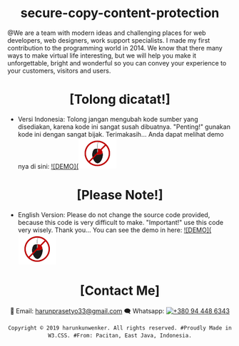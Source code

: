 <div align="center">
  
# secure-copy-content-protection

</div>

@We are a team with modern ideas and challenging places for web developers, web designers, work support specialists. I made my first contribution to the programming world in 2014. We know that there many ways to make virtual life interesting, but we will help you make it unforgettable, bright and wonderful so you can convey your experience to your customers, visitors and users.

<div align="center">
  
# [Tolong dicatat!]

</div>

+ Versi Indonesia: Tolong jangan mengubah kode sumber yang disediakan, karena kode ini sangat susah dibuatnya. "Penting!" gunakan kode ini dengan sangat bijak. Terimakasih...
Anda dapat melihat demo nya di sini: [![DEMO](![image](./uploads/2021/04/XM_disableRightClickImage.webp)](https://raw.githack.com/harunkunwenker/secure-copy-content-protection/public/index.html)

<div align="center">
  
# [Please Note!]

</div>

+ English Version: Please do not change the source code provided, because this code is very difficult to make. "Important!" use this code very wisely. Thank you...
You can see the demo in here: [![DEMO](![image](./uploads/2021/04/XM_disableRightClickImage.webp)](https://raw.githack.com/harunkunwenker/secure-copy-content-protection/public/index.html)

<div align="center">

# [Contact Me]

📧 Email: harunprasetyo33@gmail.com
🗨 Whatsapp: [![+380 94 448 6343](https://wa.me/380944486343)](https://wa.me/380944486343)
  
`Copyright © 2019 harunkunwenker. All rights reserved. #Proudly Made in W3.CSS. #From: Pacitan, East Java, Indonesia.`

</div>
